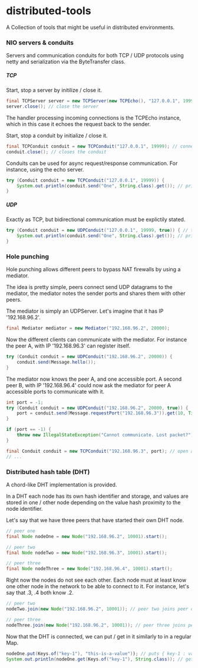 # distributed-tools
A Collection of tools that might be useful in distributed environments.

### NIO servers & conduits
Servers and communication conduits for both TCP / UDP protocols using netty and serialization via the ByteTransfer class. 

##### __TCP__
Start, stop a server by initilize / close it.
```java
final TCPServer server = new TCPServer(new TCPEcho(), "127.0.0.1", 19999); // accepting on 19999
server.close(); // close the server
```
The handler processing incoming connections is the TCPEcho instance, which in this case it echoes the request back to the sender.

Start, stop a conduit by initialize / close it.
```java
final TCPConduit conduit = new TCPConduit("127.0.0.1", 19999); // connects to server
conduit.close(); // closes the conduit
```
Conduits can be used for async request/response communication. For instance, using the echo server.
```java
try (Conduit conduit = new TCPConduit("127.0.0.1", 19999)) {
    System.out.println(conduit.send("One", String.class).get()); // prints "One"
}
```

##### __UDP__
Exactly as TCP, but bidirectional communication must be explictily stated.
```java
try (Conduit conduit = new UDPConduit("127.0.0.1", 19999, true)) { // true : bidirectional 
    System.out.println(conduit.send("One", String.class).get()); // prints "One"
}
```

### Hole punching
Hole punching allows different peers to bypass NAT firewalls by using a mediator. 

The idea is pretty simple, peers connect send UDP datagrams to the mediator, the mediator notes the sender ports and shares them with other peers.

The mediator is simply an UDPServer. Let's imagine that it has IP '192.168.96.2'.
```java
final Mediator mediator = new Mediator("192.168.96.2", 20000);
```
Now the different clients can communicate with the mediator. For instance the peer A, with IP '192.168.96.3' can register itself.
```java
try (Conduit conduit = new UDPConduit("192.168.96.2", 20000)) {  
    conduit.send(Message.hello()); 
}
```
The mediator now knows the peer A, and one accessible port. A second peer B, with IP '192.168.96.4' could now ask the mediator for peer A accessible ports to communicate with it.
```java
int port = -1;
try (Conduit conduit = new UDPConduit("192.168.96.2", 20000, true)) {  
    port = conduit.send(Message.requestPort("192.168.96.3")).get(10, TimeUnit.SECONDS); 
}

if (port == -1) {
    throw new IllegalStateException("Cannot communicate. Lost packet?");
}

final Conduit conduit = new TCPConduit("192.168.96.3", port); // open a tcp conduit
// ...
```
### Distributed hash table (DHT)
A chord-like DHT implementation is provided.

In a DHT each node has its own hash identifier and storage, and values are stored in one / other node depending on the value hash proximity to the node identifier.

Let's say that we have three peers that have started their own DHT node.
```java
// peer one
final Node nodeOne = new Node("192.168.96.2", 10001).start();
```
```java
// peer two
final Node nodeTwo = new Node("192.168.96.3", 10001).start();
```
```java
// peer three
final Node nodeThree = new Node("192.168.96.4", 10001).start();
```
Right now the nodes do not see each other. Each node must at least know one other node in the network to be able to connect to it. For instance, let's say that .3, .4 both know .2.
```java
// peer two
nodeTwo.join(new Node("192.168.96.2", 10001)); // peer two joins peer one
```
```java
// peer three
nodeThree.join(new Node("192.168.96.2", 10001)); // peer three joins peer one / peer two
```
Now that the DHT is connected, we can put / get in it similarly to in a regular Map.
```java
nodeOne.put(Keys.of("key-1"), "this-is-a-value")); // puts { key-1 : value1 } somewhere in the DHT
System.out.println(nodeOne.get(Keys.of("key-1"), String.class)); // gets value1 from the DHT
```



